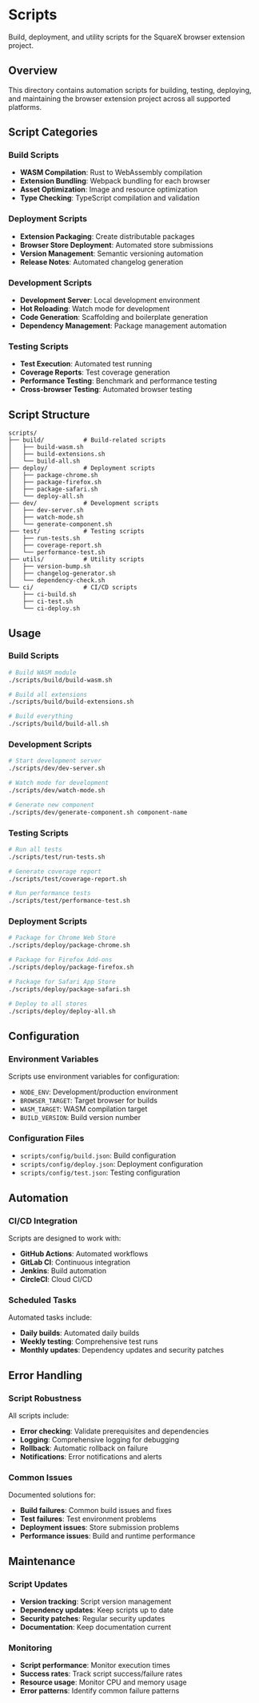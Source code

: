 # Scripts

Build, deployment, and utility scripts for the SquareX browser extension project.

## Overview

This directory contains automation scripts for building, testing, deploying, and maintaining the browser extension project across all supported platforms.

## Script Categories

### Build Scripts
- **WASM Compilation**: Rust to WebAssembly compilation
- **Extension Bundling**: Webpack bundling for each browser
- **Asset Optimization**: Image and resource optimization
- **Type Checking**: TypeScript compilation and validation

### Deployment Scripts
- **Extension Packaging**: Create distributable packages
- **Browser Store Deployment**: Automated store submissions
- **Version Management**: Semantic versioning automation
- **Release Notes**: Automated changelog generation

### Development Scripts
- **Development Server**: Local development environment
- **Hot Reloading**: Watch mode for development
- **Code Generation**: Scaffolding and boilerplate generation
- **Dependency Management**: Package management automation

### Testing Scripts
- **Test Execution**: Automated test running
- **Coverage Reports**: Test coverage generation
- **Performance Testing**: Benchmark and performance testing
- **Cross-browser Testing**: Automated browser testing

## Script Structure

```
scripts/
├── build/           # Build-related scripts
│   ├── build-wasm.sh
│   ├── build-extensions.sh
│   └── build-all.sh
├── deploy/          # Deployment scripts
│   ├── package-chrome.sh
│   ├── package-firefox.sh
│   ├── package-safari.sh
│   └── deploy-all.sh
├── dev/             # Development scripts
│   ├── dev-server.sh
│   ├── watch-mode.sh
│   └── generate-component.sh
├── test/            # Testing scripts
│   ├── run-tests.sh
│   ├── coverage-report.sh
│   └── performance-test.sh
├── utils/           # Utility scripts
│   ├── version-bump.sh
│   ├── changelog-generator.sh
│   └── dependency-check.sh
└── ci/              # CI/CD scripts
    ├── ci-build.sh
    ├── ci-test.sh
    └── ci-deploy.sh
```

## Usage

### Build Scripts

```bash
# Build WASM module
./scripts/build/build-wasm.sh

# Build all extensions
./scripts/build/build-extensions.sh

# Build everything
./scripts/build/build-all.sh
```

### Development Scripts

```bash
# Start development server
./scripts/dev/dev-server.sh

# Watch mode for development
./scripts/dev/watch-mode.sh

# Generate new component
./scripts/dev/generate-component.sh component-name
```

### Testing Scripts

```bash
# Run all tests
./scripts/test/run-tests.sh

# Generate coverage report
./scripts/test/coverage-report.sh

# Run performance tests
./scripts/test/performance-test.sh
```

### Deployment Scripts

```bash
# Package for Chrome Web Store
./scripts/deploy/package-chrome.sh

# Package for Firefox Add-ons
./scripts/deploy/package-firefox.sh

# Package for Safari App Store
./scripts/deploy/package-safari.sh

# Deploy to all stores
./scripts/deploy/deploy-all.sh
```

## Configuration

### Environment Variables

Scripts use environment variables for configuration:
- `NODE_ENV`: Development/production environment
- `BROWSER_TARGET`: Target browser for builds
- `WASM_TARGET`: WASM compilation target
- `BUILD_VERSION`: Build version number

### Configuration Files

- `scripts/config/build.json`: Build configuration
- `scripts/config/deploy.json`: Deployment configuration
- `scripts/config/test.json`: Testing configuration

## Automation

### CI/CD Integration

Scripts are designed to work with:
- **GitHub Actions**: Automated workflows
- **GitLab CI**: Continuous integration
- **Jenkins**: Build automation
- **CircleCI**: Cloud CI/CD

### Scheduled Tasks

Automated tasks include:
- **Daily builds**: Automated daily builds
- **Weekly testing**: Comprehensive test runs
- **Monthly updates**: Dependency updates and security patches

## Error Handling

### Script Robustness

All scripts include:
- **Error checking**: Validate prerequisites and dependencies
- **Logging**: Comprehensive logging for debugging
- **Rollback**: Automatic rollback on failure
- **Notifications**: Error notifications and alerts

### Common Issues

Documented solutions for:
- **Build failures**: Common build issues and fixes
- **Test failures**: Test environment problems
- **Deployment issues**: Store submission problems
- **Performance issues**: Build and runtime performance

## Maintenance

### Script Updates

- **Version tracking**: Script version management
- **Dependency updates**: Keep scripts up to date
- **Security patches**: Regular security updates
- **Documentation**: Keep documentation current

### Monitoring

- **Script performance**: Monitor execution times
- **Success rates**: Track script success/failure rates
- **Resource usage**: Monitor CPU and memory usage
- **Error patterns**: Identify common failure patterns
